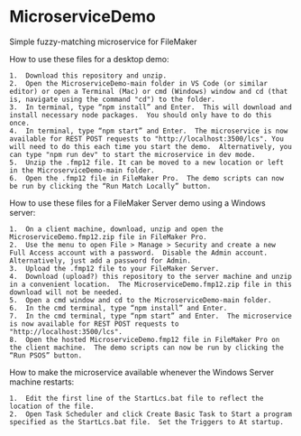 # MicroserviceDemo
Simple fuzzy-matching microservice for FileMaker


How to use these files for a desktop demo:

	1.	Download this repository and unzip.
	2.	Open the MicroserviceDemo-main folder in VS Code (or similar editor) or open a Terminal (Mac) or cmd (Windows) window and cd (that is, navigate using the command "cd") to the folder.
	3.	In terminal, type “npm install” and Enter.  This will download and install necessary node packages.  You should only have to do this once.
	4.	In terminal, type “npm start” and Enter.  The microservice is now available for REST POST requests to "http://localhost:3500/lcs". You will need to do this each time you start the demo.  Alternatively, you can type "npm run dev" to start the microservice in dev mode.
	5.	Unzip the .fmp12 file. It can be moved to a new location or left in the MicroserviceDemo-main folder.
	6.	Open the .fmp12 file in FileMaker Pro.  The demo scripts can now be run by clicking the “Run Match Locally” button.

How to use these files for a FileMaker Server demo using a Windows server:

	1.	On a client machine, download, unzip and open the MicroserviceDemo.fmp12.zip file in FileMaker Pro.
	2.	Use the menu to open File > Manage > Security and create a new Full Access account with a password.  Disable the Admin account.  Alternatively, just add a password for Admin.
	3.	Upload the .fmp12 file to your FileMaker Server. 
	4.	Download (upload?) this repository to the server machine and unzip in a convenient location.  The MicroserviceDemo.fmp12.zip file in this download will not be needed.
	5.	Open a cmd window and cd to the MicroserviceDemo-main folder.
	6.	In the cmd terminal, type “npm install” and Enter.
	7.	In the cmd terminal, type “npm start” and Enter.  The microservice is now available for REST POST requests to "http://localhost:3500/lcs". 
	8.	Open the hosted MicroserviceDemo.fmp12 file in FileMaker Pro on the client machine.  The demo scripts can now be run by clicking the “Run PSOS” button.

How to make the microservice available whenever the Windows Server machine restarts:

	1.	Edit the first line of the StartLcs.bat file to reflect the location of the file.
	2.	Open Task Scheduler and click Create Basic Task to Start a program specified as the StartLcs.bat file.  Set the Triggers to At startup. 
